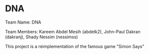 # DNA

Team Name: DNA

Team Members: Kareem Abdel Mesih (abdelk2), John-Paul Dakran (dakranj), Shady Nessim (nessimss)

This project is a reimplementation of the famous game "Simon Says"
